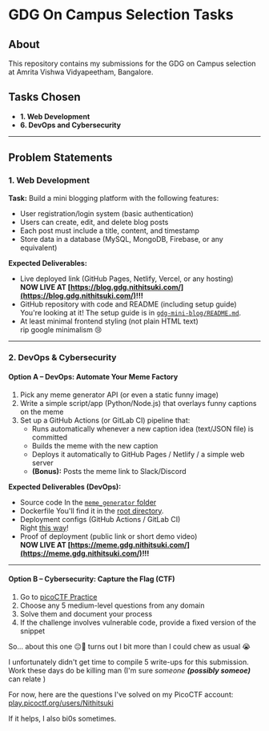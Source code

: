 # GDG On Campus Selection Tasks

## About

This repository contains my submissions for the GDG on Campus selection at Amrita Vishwa Vidyapeetham, Bangalore.

## Tasks Chosen

- **1. Web Development**
- **6. DevOps and Cybersecurity**

---

## Problem Statements

### 1. Web Development

**Task:** Build a mini blogging platform with the following features:

- User registration/login system (basic authentication)
- Users can create, edit, and delete blog posts
- Each post must include a title, content, and timestamp
- Store data in a database (MySQL, MongoDB, Firebase, or any equivalent)

**Expected Deliverables:**

- Live deployed link (GitHub Pages, Netlify, Vercel, or any hosting)\
  **NOW LIVE AT [https://blog.gdg.nithitsuki.com/](https://blog.gdg.nithitsuki.com/)!!!**
- GitHub repository with code and README (including setup guide)\
  You're looking at it! The setup guide is in [`gdg-mini-blog/README.md`](gdg-mini-blog/README.md).
- At least minimal frontend styling (not plain HTML text)\
  rip google minimalism 😢

---

### 2. DevOps & Cybersecurity

#### Option A – DevOps: Automate Your Meme Factory

1. Pick any meme generator API (or even a static funny image)
2. Write a simple script/app (Python/Node.js) that overlays funny captions on the meme
3. Set up a GitHub Actions (or GitLab CI) pipeline that:
	- Runs automatically whenever a new caption idea (text/JSON file) is committed
	- Builds the meme with the new caption
	- Deploys it automatically to GitHub Pages / Netlify / a simple web server
	- **(Bonus):** Posts the meme link to Slack/Discord

**Expected Deliverables (DevOps):**

- Source code
  In the [`meme_generator` folder](./meme_generator/)
- Dockerfile
  You'll find it in the [root directory](./Dockerfile).
- Deployment configs (GitHub Actions / GitLab CI)\
  Right [this way](.github/workflows/meme-pipeline.yml)!
- Proof of deployment (public link or short demo video)\
  **NOW LIVE AT [https://meme.gdg.nithitsuki.com/](https://meme.gdg.nithitsuki.com/)!!!**
---

#### Option B – Cybersecurity: Capture the Flag (CTF)

1. Go to [picoCTF Practice](https://play.picoctf.org/practice)
2. Choose any 5 medium-level questions from any domain
3. Solve them and document your process
4. If the challenge involves vulnerable code, provide a fixed version of the snippet

So... about this one 😐🙏 turns out I bit more than I could chew as usual 😭

I unfortunately didn't get time to compile 5 write-ups for this submission.\
Work these days do be killing man (I'm sure _someone **(possibly someoe)**_ can relate )

For now, here are the questions I've solved on my PicoCTF account:
[play.picoctf.org/users/Nithitsuki](https://play.picoctf.org/users/Nithitsuki)

If it helps, I also bi0s sometimes.